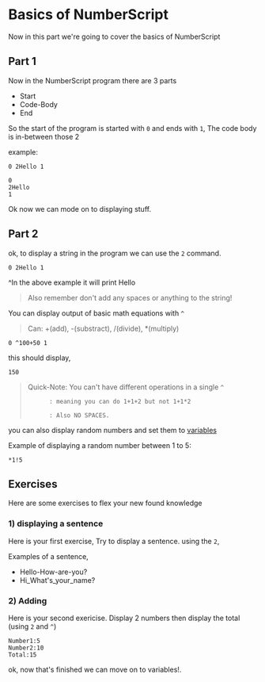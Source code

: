 # Basics of NumberScript

Now in this part we're going to cover the basics of NumberScript

## Part 1

Now in the NumberScript program there are 3 parts

- Start
- Code-Body
- End

So the start of the program is started with `0` and ends with `1`, The code body is in-between those 2

example:

`0 2Hello 1`

```
0
2Hello
1
```

Ok now we can mode on to displaying stuff.

## Part 2

ok, to display a string in the program we can use the `2` command.

`0 2Hello 1`

^In the above example it will print Hello

>Also remember don't add any spaces or anything to the string!

You can display output of basic math equations with `^`

> Can: +(add), -(substract), /(divide), *(multiply)

`0 ^100+50 1`

this should display,

`150`

> Quick-Note: You can't have different operations in a single `^`
> 
>           : meaning you can do 1+1+2 but not 1+1*2
> 
>           : Also NO SPACES.

you can also display random numbers and set them to [variables](../Variables)

Example of displaying a random number between 1 to 5:

    *1!5

## Exercises

Here are some exercises to flex your new found knowledge

### 1) displaying a sentence

Here is your first exercise,
Try to display a sentence. using the `2`,

Examples of a sentence,

- Hello-How-are-you?
- Hi_What's_your_name?

### 2) Adding

Here is your second exericise.
Display 2 numbers then display the total (using `2` and `^`)

```
Number1:5
Number2:10
Total:15
```

ok, now that's finished we can move on to variables!.